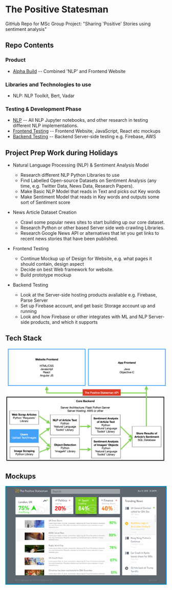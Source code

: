 # The Positive Statesman
GitHub Repo for MSc Group Project: "Sharing 'Positive' Stories using sentiment analysis"

## Repo Contents
### Product
- [Alpha Build](alpha-build) -- Combined 'NLP' and Frontend Website

### Libraries and Technologies to use
- NLP: NLP Toolkit, Bert, Vadar

### Testing & Development Phase
- [NLP](nlp-testing) -- All NLP Jupyter notebooks, and other research in testing different NLP implementations.
- [Frontend Testing](frontend-testing) -- Frontend Website, JavaScript, React etc mockups
- [Backend Testing](backend-testing) -- Backend Server-side testing e.g. Firebase, AWS

## Project Prep Work during Holidays
- Natural Language Processing (NLP) & Sentiment Analysis Model
    - Research different NLP Python Libraries to use
    - Find Labelled Open-source Datasets on Sentiment Analysis (any time, e.g. Twitter Data, News Data, Research Papers).
    - Make Basic NLP Model that reads in Text and picks out Key words
    - Make Sentiment Model that reads in Key words and outputs some sort of Sentiment score

- News Article Dataset Creation
    - Crawl some popular news sites to start building up our core dataset.
    - Research Python or other based Server side web crawling Libraries.
    - Research Google News API or alternatives that let you get links to recent news stories that have been published.
    
- Frontend Testing
    - Continue Mockup up of Design for Website, e.g. what pages it should contain, design aspect
    - Decide on best Web framework for website.
    - Build prototype mockup
    
- Backend Testing
    - Look at the Server-side hosting products avaliable e.g. Firebase, Parse Server
    - Set up Firebase account, and get basic Storage account up and running
    - Look and how Firebase or other integrates with ML and NLP Server-side products, and which it supports

## Tech Stack
![alt text](https://github.com/louisheery/positive-statesman/blob/master/file-dump/graphics/potential-tech-stack.png)

## Mockups
![alt text](https://github.com/louisheery/positive-statesman/blob/master/file-dump/graphics/potential-news-feed-mockup.png)
